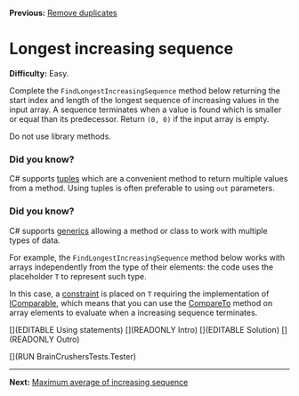﻿**Previous:** [Remove duplicates](arrays-removeDuplicates)

# Longest increasing sequence

**Difficulty:** Easy.

Complete the `FindLongestIncreasingSequence` method below returning the start index and length of the longest sequence of increasing values in the input array. A sequence terminates when a value is found which is smaller or equal than its predecessor. Return `(0, 0)` if the input array is empty.

Do not use library methods.

### Did you know?

C# supports [tuples](https://docs.microsoft.com/en-us/dotnet/csharp/language-reference/builtin-types/value-tuples) which are a convenient method to return multiple values from a method. Using tuples is often preferable to using `out` parameters.

### Did you know?

C# supports [generics](https://docs.microsoft.com/en-us/dotnet/csharp/fundamentals/types/generics) allowing a method or class to work with multiple types of data.

For example, the `FindLongestIncreasingSequence` method below works with arrays independently from the type of their elements: the code uses the placeholder `T` to represent such type.

In this case, a [constraint](https://docs.microsoft.com/en-us/dotnet/csharp/programming-guide/generics/constraints-on-type-parameters) is placed on `T` requiring the implementation of [IComparable<T>](https://docs.microsoft.com/en-us/dotnet/api/system.icomparable-1), which means that you can use the [CompareTo](https://docs.microsoft.com/en-us/dotnet/api/system.icomparable-1.compareto) method on array elements to evaluate when a increasing sequence terminates.

[](EDITABLE Using statements)
[](READONLY Intro)
[](EDITABLE Solution)
[](READONLY Outro)

[](RUN BrainCrushersTests.Tester)

---

**Next:** [Maximum average of increasing sequence](arrays-maxAverageOfIncreasingSequence)